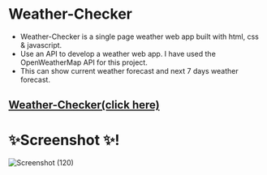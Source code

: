  # Weather-Checker
- Weather-Checker is a single page weather web app built with html, css & javascript.
- Use an API to develop a weather web app. I have used the OpenWeatherMap API for this project.
- This can show current weather forecast and next 7 days weather forecast.

## [Weather-Checker(click here)](https://mushfi02.github.io/weather-checker/)

# ✨Screenshot ✨!
![Screenshot (120)](https://github.com/mushfi02/weather-checker/assets/137296566/84b72086-4e6d-4880-a8a2-902288ccd359)
